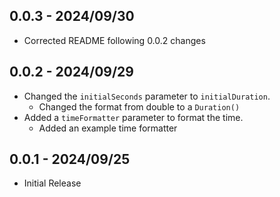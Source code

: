 ## 0.0.3 - 2024/09/30

* Corrected README following 0.0.2 changes

## 0.0.2 - 2024/09/29

* Changed the `initialSeconds` parameter to `initialDuration`.
    * Changed the format from double to a `Duration()`
* Added a `timeFormatter` parameter to format the time.
    * Added an example time formatter

## 0.0.1 - 2024/09/25

* Initial Release